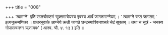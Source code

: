 +++
title = "008"

+++
‘त्वामग्ने' इति सप्तर्चमष्टमं सूक्तमात्रेयस्य इषस्य आर्षं जागतमाग्नेयम् ।  ‘ त्वामग्ने सप्त जागतम् ' इत्यनुक्रमणिका । प्रातरनुवाके आग्नेये क्रतौ जागते छन्दस्याश्विनशस्त्रे चेदं सूक्तम् । तथा च सूत्रं - जनस्य गोपास्त्वमग्न ऋतायवः' ( आश्व. श्रौ. ४. १३ ) इति ॥
